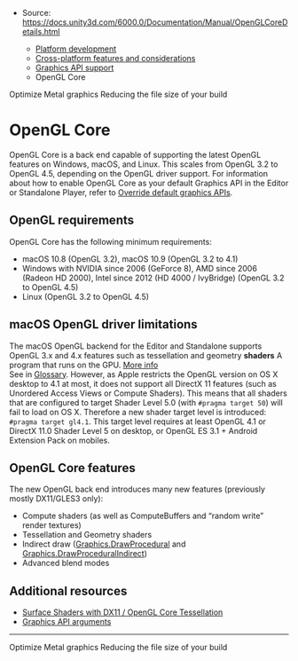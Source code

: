 * Source: https://docs.unity3d.com/6000.0/Documentation/Manual/OpenGLCoreDetails.html

  * [Platform development ](https://docs.unity3d.com/6000.0/Documentation/Manual/PlatformSpecific.html)
  * [Cross-platform features and considerations](https://docs.unity3d.com/6000.0/Documentation/Manual/cross-platform-features.html)
  * [Graphics API support](https://docs.unity3d.com/6000.0/Documentation/Manual/GraphicsAPIs.html)
  * OpenGL Core


[](https://docs.unity3d.com/6000.0/Documentation/Manual/metal-optimize.html)
Optimize Metal graphics
[](https://docs.unity3d.com/6000.0/Documentation/Manual/ReducingFilesize.html)
Reducing the file size of your build
# OpenGL Core
OpenGL Core is a back end capable of supporting the latest OpenGL features on Windows, macOS, and Linux. This scales from OpenGL 3.2 to OpenGL 4.5, depending on the OpenGL driver support.
For information about how to enable OpenGL Core as your default Graphics API in the Editor or Standalone Player, refer to [Override default graphics APIs](https://docs.unity3d.com/6000.0/Documentation/Manual/configure-graphicsAPIs.html#override-default-gfxapi).
## OpenGL requirements
OpenGL Core has the following minimum requirements:
  * macOS 10.8 (OpenGL 3.2), macOS 10.9 (OpenGL 3.2 to 4.1)
  * Windows with NVIDIA since 2006 (GeForce 8), AMD since 2006 (Radeon HD 2000), Intel since 2012 (HD 4000 / IvyBridge) (OpenGL 3.2 to OpenGL 4.5)
  * Linux (OpenGL 3.2 to OpenGL 4.5)


## macOS OpenGL driver limitations
The macOS OpenGL backend for the Editor and Standalone supports OpenGL 3.x and 4.x features such as tessellation and geometry **shaders** A program that runs on the GPU. [More info](https://docs.unity3d.com/6000.0/Documentation/Manual/Shaders.html)  
See in [Glossary](https://docs.unity3d.com/6000.0/Documentation/Manual/Glossary.html#Shader). 
However, as Apple restricts the OpenGL version on OS X desktop to 4.1 at most, it does not support all DirectX 11 features (such as Unordered Access Views or Compute Shaders). This means that all shaders that are configured to target Shader Level 5.0 (with `#pragma target 50`) will fail to load on OS X.
Therefore a new shader target level is introduced: `#pragma target gl4.1`. This target level requires at least OpenGL 4.1 or DirectX 11.0 Shader Level 5 on desktop, or OpenGL ES 3.1 + Android Extension Pack on mobiles.
## OpenGL Core features
The new OpenGL back end introduces many new features (previously mostly DX11/GLES3 only):
  * Compute shaders (as well as ComputeBuffers and “random write” render textures)
  * Tessellation and Geometry shaders
  * Indirect draw ([Graphics.DrawProcedural](scriptRef:Graphics.DrawProcedural) and [Graphics.DrawProceduralIndirect](scriptRef:Graphics.DrawProceduralIndirect))
  * Advanced blend modes


## Additional resources
  * [Surface Shaders with DX11 / OpenGL Core Tessellation](https://docs.unity3d.com/6000.0/Documentation/Manual/SL-SurfaceShaderTessellation.html)
  * [Graphics API arguments](https://docs.unity3d.com/6000.0/Documentation/Manual/EditorCommandLineArguments.html#gfx-api-arguments)


* * *
[](https://docs.unity3d.com/6000.0/Documentation/Manual/metal-optimize.html)
Optimize Metal graphics
[](https://docs.unity3d.com/6000.0/Documentation/Manual/ReducingFilesize.html)
Reducing the file size of your build
